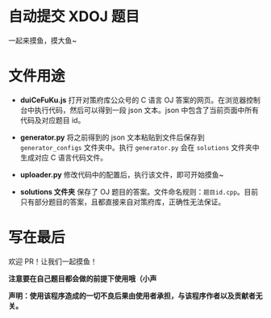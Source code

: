 # 自动提交 XDOJ 题目
一起来摸鱼，摸大鱼~

# 文件用途
* **duiCeFuKu.js**
打开对策府库公众号的 C 语言 OJ 答案的网页。在浏览器控制台中执行代码，然后可以得到一段 json 文本。json 中包含了当前页面中所有代码及对应题目 id。

* **generator.py**
将之前得到的 json 文本粘贴到文件后保存到 `generator_configs` 文件夹中。执行 `generator.py` 会在 `solutions` 文件夹中生成对应 C 语言代码文件。

* **uploader.py**
修改代码中的配置后，执行该文件，即可开始摸鱼~

* **solutions 文件夹**
保存了 OJ 题目的答案。文件命名规则：`题目id.cpp`。目前只有部分题目的答案，且都直接来自对策府库，正确性无法保证。

# 写在最后
欢迎 PR！让我们一起摸鱼！

**注意要在自己题目都会做的前提下使用哦（小声**

**声明：使用该程序造成的一切不良后果由使用者承担，与该程序作者以及贡献者无关。**